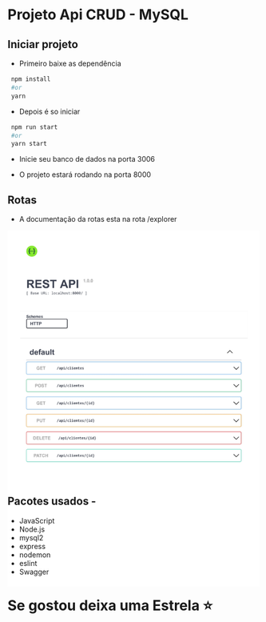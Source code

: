 # Projeto Api CRUD - MySQL

## Iniciar projeto
 - Primeiro baixe as dependência
 
 ```bash
  npm install
  #or
  yarn
 ```

 - Depois é so iniciar

 ```bash
  npm run start
  #or
  yarn start
 ```
 - Inicie seu banco de dados na porta 3006
 
 - O projeto estará rodando na porta 8000
## Rotas

 - A documentação da rotas esta na rota /explorer

<div style="height:500px" align="center">
  <img src="/src/docs/sws.jpg" alt="Swagger rotas"/>
</div>

## Pacotes usados - 
 - JavaScript
 - Node.js
 - mysql2
 - express
 - nodemon
 - eslint
 - Swagger

# Se gostou deixa uma Estrela ⭐
